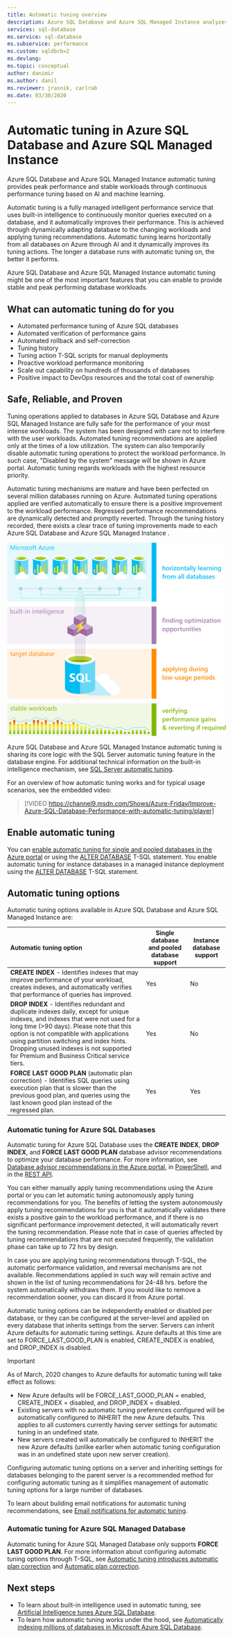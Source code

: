 ```yaml
---
title: Automatic tuning overview
description: Azure SQL Database and Azure SQL Managed Instance analyzes SQL query and automatically adapts to user workload.
services: sql-database
ms.service: sql-database
ms.subservice: performance
ms.custom: sqldbrb=2
ms.devlang: 
ms.topic: conceptual
author: danimir
ms.author: danil
ms.reviewer: jrasnik, carlrab
ms.date: 03/30/2020
---
```

# Automatic tuning in Azure SQL Database and Azure SQL Managed Instance

Azure SQL Database and Azure SQL Managed Instance automatic tuning provides peak performance and stable workloads through continuous performance tuning based on AI and machine learning.

Automatic tuning is a fully managed intelligent performance service that uses built-in intelligence to continuously monitor queries executed on a database, and it automatically improves their performance. This is achieved through dynamically adapting database to the changing workloads and applying tuning recommendations. Automatic tuning learns horizontally from all databases on Azure through AI and it dynamically improves its tuning actions. The longer a database runs with automatic tuning on, the better it performs.

Azure SQL Database and Azure SQL Managed Instance automatic tuning might be one of the most important features that you can enable to provide stable and peak performing database workloads.

## What can automatic tuning do for you

- Automated performance tuning of Azure SQL databases
- Automated verification of performance gains
- Automated rollback and self-correction
- Tuning history
- Tuning action T-SQL scripts for manual deployments
- Proactive workload performance monitoring
- Scale out capability on hundreds of thousands of databases
- Positive impact to DevOps resources and the total cost of ownership

## Safe, Reliable, and Proven

Tuning operations applied to databases in Azure SQL Database and Azure SQL Managed Instance are fully safe for the performance of your most intense workloads. The system has been designed with care not to interfere with the user workloads. Automated tuning recommendations are applied only at the times of a low utilization. The system can also temporarily disable automatic tuning operations to protect the workload performance. In such case, "Disabled by the system" message will be shown in Azure portal. Automatic tuning regards workloads with the highest resource priority.

Automatic tuning mechanisms are mature and have been perfected on several million databases running on Azure. Automated tuning operations applied are verified automatically to ensure there is a positive improvement to the workload performance. Regressed performance recommendations are dynamically detected and promptly reverted. Through the tuning history recorded, there exists a clear trace of tuning improvements made to each Azure SQL Database and Azure SQL Managed Instance .

![How does automatic tuning work](./media/sql-database-automatic-tuning/how-does-automatic-tuning-work.png)

Azure SQL Database and Azure SQL Managed Instance automatic tuning is sharing its core logic with the SQL Server automatic tuning feature in the database engine. For additional technical information on the built-in intelligence mechanism, see [SQL Server automatic tuning](https://docs.microsoft.com/sql/relational-databases/automatic-tuning/automatic-tuning).

For an overview of how automatic tuning works and for typical usage scenarios, see the embedded video:

> [!VIDEO https://channel9.msdn.com/Shows/Azure-Friday/Improve-Azure-SQL-Database-Performance-with-automatic-tuning/player]

## Enable automatic tuning

You can [enable automatic tuning for single and pooled databases in the Azure portal](../azure-sql/database/enable-automatic-tuning.md) or using the [ALTER DATABASE](https://docs.microsoft.com/sql/t-sql/statements/alter-database-transact-sql-set-options?view=azuresqldb-current) T-SQL statement. You enable automatic tuning for instance databases in a managed instance deployment using the [ALTER DATABASE](https://docs.microsoft.com/sql/t-sql/statements/alter-database-transact-sql-set-options?view=azuresqldb-mi-current) T-SQL statement.

## Automatic tuning options

Automatic tuning options available in Azure SQL Database and Azure SQL Managed Instance  are:

| Automatic tuning option | Single database and pooled database support | Instance database support |
| :----------------------------- | ----- | ----- |
| **CREATE INDEX** - Identifies indexes that may improve performance of your workload, creates indexes, and automatically verifies that performance of queries has improved. | Yes | No |
| **DROP INDEX** - Identifies redundant and duplicate indexes daily, except for unique indexes, and indexes that were not used for a long time (>90 days). Please note that this option is not compatible with applications using partition switching and index hints. Dropping unused indexes is not supported for Premium and Business Critical service tiers. | Yes | No |
| **FORCE LAST GOOD PLAN** (automatic plan correction) - Identifies SQL queries using execution plan that is slower than the previous good plan, and queries using the last known good plan instead of the regressed plan. | Yes | Yes |

### Automatic tuning for Azure SQL Databases

Automatic tuning for Azure SQL Database uses the **CREATE INDEX**, **DROP INDEX**, and **FORCE LAST GOOD PLAN** database advisor recommendations to optimize your database performance. For more information, see [Database advisor recommendations in the Azure portal](../azure-sql/database/database-advisor-find-apply-recommendations-portal.md), in [PowerShell](https://docs.microsoft.com/powershell/module/az.sql/get-azsqldatabaserecommendedaction), and in the [REST API](https://docs.microsoft.com/rest/api/sql/serverautomatictuning).

You can either manually apply tuning recommendations using the Azure portal or you can let automatic tuning autonomously apply tuning recommendations for you. The benefits of letting the system autonomously apply tuning recommendations for you is that it automatically validates there exists a positive gain to the workload performance, and if there is no significant performance improvement detected, it will automatically revert the tuning recommendation. Please note that in case of queries affected by tuning recommendations that are not executed frequently, the validation phase can take up to 72 hrs by design.

In case you are applying tuning recommendations through T-SQL, the automatic performance validation, and reversal mechanisms are not available. Recommendations applied in such way will remain active and shown in the list of tuning recommendations for 24-48 hrs. before the system automatically withdraws them. If you would like to remove a recommendation sooner, you can discard it from Azure portal.

Automatic tuning options can be independently enabled or disabled per database, or they can be configured at the server-level and applied on every database that inherits settings from the server. Servers can inherit Azure defaults for automatic tuning settings. Azure defaults at this time are set to FORCE_LAST_GOOD_PLAN is enabled, CREATE_INDEX is enabled, and DROP_INDEX is disabled.

> [!IMPORTANT]
> As of March, 2020 changes to Azure defaults for automatic tuning will take effect as follows:
>
> - New Azure defaults will be FORCE_LAST_GOOD_PLAN = enabled, CREATE_INDEX = disabled, and DROP_INDEX = disabled.
> - Existing servers with no automatic tuning preferences configured will be automatically configured to INHERIT the new Azure defaults. This applies to all customers currently having server settings for automatic tuning in an undefined state.
> - New servers created will automatically be configured to INHERIT the new Azure defaults (unlike earlier when automatic tuning configuration was in an undefined state upon new server creation).

Configuring automatic tuning options on a server and inheriting settings for databases belonging to the parent server is a recommended method for configuring automatic tuning as it simplifies management of automatic tuning options for a large number of databases.

To learn about building email notifications for automatic tuning recommendations, see [Email notifications for automatic tuning](../azure-sql/database/automatic-tuning-email-notifications-configure.md).

### Automatic tuning for Azure SQL Managed Database

Automatic tuning for Azure SQL Managed Database only supports **FORCE LAST GOOD PLAN**. For more information about configuring automatic tuning options through T-SQL, see [Automatic tuning introduces automatic plan correction](https://azure.microsoft.com/blog/automatic-tuning-introduces-automatic-plan-correction-and-t-sql-management/) and [Automatic plan correction](https://docs.microsoft.com/sql/relational-databases/automatic-tuning/automatic-tuning?view=sql-server-ver15#automatic-plan-correction).

## Next steps

- To learn about built-in intelligence used in automatic tuning, see [Artificial Intelligence tunes Azure SQL Database](https://azure.microsoft.com/blog/artificial-intelligence-tunes-azure-sql-databases/).
- To learn how automatic tuning works under the hood, see [Automatically indexing millions of databases in Microsoft Azure SQL Database](https://www.microsoft.com/research/uploads/prod/2019/02/autoindexing_azuredb.pdf).

